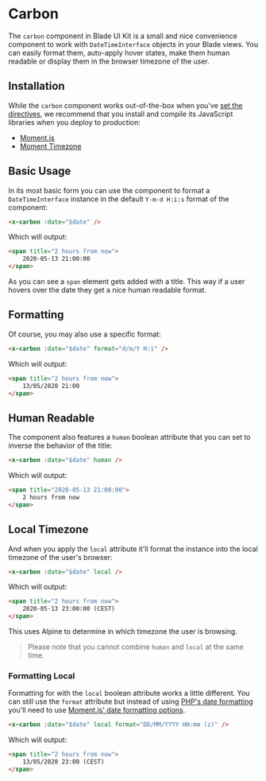 # Carbon

The `carbon` component in Blade UI Kit is a small and nice convenience component to work with `DateTimeInterface` objects in your Blade views. You can easily format them, auto-apply hover states, make them human readable or display them in the browser timezone of the user.

## Installation

While the `carbon` component works out-of-the-box when you've [set the directives](/docs/{version}/installation#directives), we recommend that you install and compile its JavaScript libraries when you deploy to production:

- [Moment.js](https://momentjs.com)
- [Moment Timezone](https://momentjs.com/timezone/)

## Basic Usage

In its most basic form you can use the component to format a `DateTimeInterface` instance in the default `Y-m-d H:i:s` format of the component:

```html
<x-carbon :date="$date" />
```

Which will output:

```html
<span title="2 hours from now">
    2020-05-13 21:00:00
</span>
```

As you can see a `span` element gets added with a title. This way if a user hovers over the date they get a nice human readable format.

## Formatting

Of course, you may also use a specific format:

```html
<x-carbon :date="$date" format="d/m/Y H:i" />
```

Which will output:

```html
<span title="2 hours from now">
    13/05/2020 21:00
</span>
```

## Human Readable

The component also features a `human` boolean attribute that you can set to inverse the behavior of the title:

```html
<x-carbon :date="$date" human />
```

Which will output:

```html
<span title="2020-05-13 21:00:00">
    2 hours from now
</span>
```

## Local Timezone

And when you apply the `local` attribute it'll format the instance into the local timezone of the user's browser:

```html
<x-carbon :date="$date" local />
```

Which will output:

```html
<span title="2 hours from now">
    2020-05-13 23:00:00 (CEST)
</span>
```

This uses Alpine to determine in which timezone the user is browsing. 

> Please note that you cannot combine `human` and `local` at the same time.

### Formatting Local

Formatting for with the `local` boolean attribute works a little different. You can still use the `format` attribute but instead of using [PHP's date formatting](https://www.php.net/manual/en/datetime.format.php) you'll need to use [Moment.js' date formatting options](https://momentjs.com/docs/#/displaying/format/).

```html
<x-carbon :date="$date" local format="DD/MM/YYYY HH:mm (z)" />
```

Which will output:

```html
<span title="2 hours from now">
    13/05/2020 23:00 (CEST)
</span>
```

